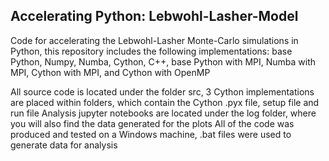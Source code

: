 Accelerating Python: Lebwohl-Lasher-Model
---------------
Code for accelerating the Lebwohl-Lasher Monte-Carlo simulations in Python, this repository includes the following implementations: base Python, Numpy, Numba, Cython, C++, base Python with MPI, Numba with MPI, Cython with MPI, and Cython with OpenMP


All source code is located under the folder src, 3 Cython implementations are placed within folders, which contain the Cython .pyx file, setup file and run file
Analysis jupyter notebooks are located under the log folder, where you will also find the data generated for the plots
All of the code was produced and tested on a Windows machine, .bat files were used to generate data for analysis
